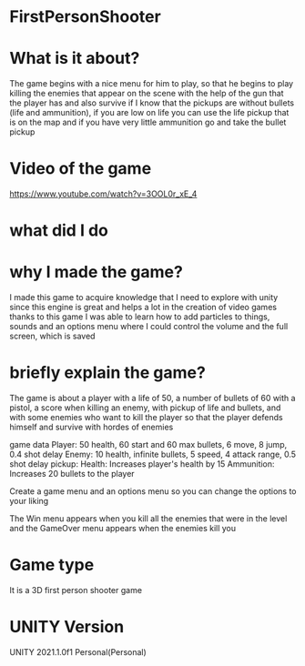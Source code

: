 # FirstPersonShooter

# What is it about?

The game begins with a nice menu for him to play, so that he begins to play killing the enemies that appear on the scene with the help of the gun that the player has and also survive if I know that the pickups are without bullets (life and ammunition), if you are low on life you can use the life pickup that is on the map and if you have very little ammunition go and take the bullet pickup

# Video of the game

https://www.youtube.com/watch?v=3OOL0r_xE_4

# what did I do

# why I made the game?

I made this game to acquire knowledge that I need to explore with unity since this engine is great and helps a lot in the creation of video games thanks to this game I was able to learn how to add particles to things, sounds and an options menu where I could control the volume and the full screen, which is saved

# briefly explain the game?

The game is about a player with a life of 50, a number of bullets of 60 with a pistol, a score when killing an enemy, with pickup of life and bullets, and with some enemies who want to kill the player so that the player defends himself and survive with hordes of enemies

game data
Player: 50 health, 60 start and 60 max bullets, 6 move, 8 jump, 0.4 shot delay
Enemy: 10 health, infinite bullets, 5 speed, 4 attack range, 0.5 shot delay
pickup:
Health: Increases player's health by 15
Ammunition: Increases 20 bullets to the player

Create a game menu and an options menu so you can change the options to your liking

The Win menu appears when you kill all the enemies that were in the level and the GameOver menu appears when the enemies kill you

# Game type

It is a 3D first person shooter game

# UNITY Version

UNITY 2021.1.0f1 Personal(Personal)

